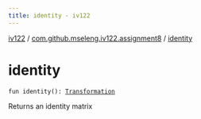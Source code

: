 ```yaml
---
title: identity - iv122
---
```


[iv122](../index.md) / [com.github.mseleng.iv122.assignment8](index.md) / [identity](.)

# identity

`fun identity(): `[`Transformation`](-transformation.md)

Returns an identity matrix

